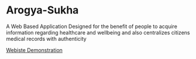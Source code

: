 # Arogya-Sukha

A Web Based Application Designed for the benefit of people to acquire information regarding healthcare and wellbeing and also centralizes citizens medical records with authenticity

[Webiste Demonstration](https://drive.google.com/file/d/1sVrUVoc3VDOpJeCKs4wgX4FJojuzp5hC/view?usp=sharing)
